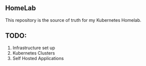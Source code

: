 ## HomeLab

This repository is the source of truth for my Kubernetes Homelab.

## TODO:

1. Infrastructure set up
2. Kubernetes Clusters
3. Self Hosted Applications
